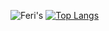 ![Feri's](https://github-readme-stats.vercel.app/api?username=ferigeek&show_icons=true&theme=radical)
[![Top Langs](https://github-readme-stats.vercel.app/api/top-langs/?username=ferigeek&layout=donut)](https://github.com/ferigeek/github-readme-stats)
